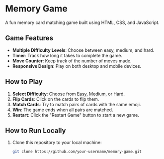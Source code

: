 # Memory Game

A fun memory card matching game built using HTML, CSS, and JavaScript.

## Game Features

- **Multiple Difficulty Levels**: Choose between easy, medium, and hard.
- **Timer**: Track how long it takes to complete the game.
- **Move Counter**: Keep track of the number of moves made.
- **Responsive Design**: Play on both desktop and mobile devices.

## How to Play

1. **Select Difficulty**: Choose from Easy, Medium, or Hard.
2. **Flip Cards**: Click on the cards to flip them.
3. **Match Cards**: Try to match pairs of cards with the same emoji.
4. **Win**: The game ends when all pairs are matched.
5. **Restart**: Click the "Restart Game" button to start a new game.

## How to Run Locally

1. Clone this repository to your local machine:
   ```bash
   git clone https://github.com/your-username/memory-game.git

